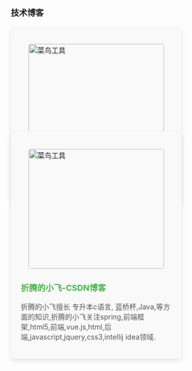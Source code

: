 ### 技术博客

<div style="display: flex; flex-wrap: wrap; gap: 20px;">

<a href="https://github.com/731016" style="text-decoration: none; display: block;" target="_blank">
    <div style="background-color: #f9f9f9; border-radius: 8px; box-shadow: 0 4px 8px rgba(0, 0, 0, 0.1); padding: 20px; width: 300px; text-align: left; transition: transform 0.3s ease, box-shadow 0.3s ease; cursor: pointer;" onmouseover="this.style.transform='scale(1.05)'; this.style.boxShadow='0 8px 16px rgba(0, 0, 0, 0.2)';" onmouseout="this.style.transform='scale(1)'; this.style.boxShadow='0 4px 8px rgba(0, 0, 0, 0.1)';">
        <div style="border-radius: 4px; padding: 15px;">
            <img src="https://avatars.githubusercontent.com/u/49927991?v=4?s=400" alt="菜鸟工具" style="width: 100%; border-radius: 4px;">
        </div>
        <h3 style="color: #4CAF50; margin-top: 10px;">731016 - Overview</h3>
        <p style="font-size: 14px; color: #555;">731016 has 16 repositories available. Follow their code on GitHub.</p>
    </div>
</a>

<a href="https://blog.csdn.net/qq_41666142" style="text-decoration: none; display: block;" target="_blank">
    <div style="background-color: #f9f9f9; border-radius: 8px; box-shadow: 0 4px 8px rgba(0, 0, 0, 0.1); padding: 20px; width: 300px; text-align: left; transition: transform 0.3s ease, box-shadow 0.3s ease; cursor: pointer;" onmouseover="this.style.transform='scale(1.05)'; this.style.boxShadow='0 8px 16px rgba(0, 0, 0, 0.2)';" onmouseout="this.style.transform='scale(1)'; this.style.boxShadow='0 4px 8px rgba(0, 0, 0, 0.1)';">
        <div style="border-radius: 4px; padding: 15px;">
            <img src="https://g.csdnimg.cn/static/logo/favicon32.ico" alt="菜鸟工具" style="width: 100%; border-radius: 4px;">
        </div>
        <h3 style="color: #4CAF50; margin-top: 10px;">折腾的小飞-CSDN博客</h3>
        <p style="font-size: 14px; color: #555;">折腾的小飞擅长 专升本c语言, 蓝桥杯,Java,等方面的知识,折腾的小飞关注spring,前端框架,html5,前端,vue.js,html,后端,javascript,jquery,css3,intellij idea领域.</p>
    </div>
</a>

</div>
